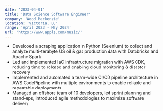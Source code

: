 ```yaml
---
date: '2023-04-01'
title: 'Data Science Software Engineer'
company: 'Wood Mackenzie'
location: 'Victoria, BC'
range: 'April 2023 - May 2024'
url: 'https://www.apple.com/music/'
---
```


- Developed a scraping application in Python (Selenium) to collect and analyze multi-terabyte US oil & gas production data with Databricks and Apache Spark 
- Led and implemented IaC infrastructure migration with AWS CDK, reducing time to release and enabling cloud monitoring & disaster recovery
- Implemented and automated a team-wide CI/CD pipeline architecture in AWS CodePipeline with multiple environments to enable reliable and repeatable deployments 
- Managed an offshore team of 10 developers, led sprint planning and stand-ups, introduced agile methodologies to maximize software delivery